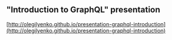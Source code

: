 ## "Introduction to GraphQL" presentation

[http://olegilyenko.github.io/presentation-graphql-introduction](http://olegilyenko.github.io/presentation-graphql-introduction)